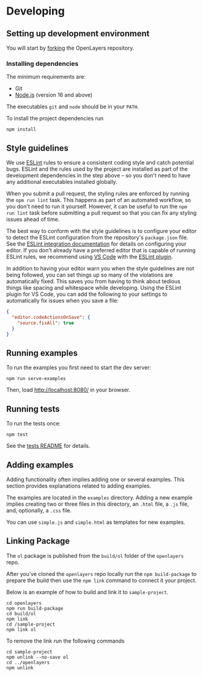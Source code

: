 # Developing

## Setting up development environment

You will start by [forking](https://github.com/openlayers/openlayers/fork) the OpenLayers repository.

### Installing dependencies

The minimum requirements are:

* Git
* [Node.js](https://nodejs.org/) (version 16 and above)

The executables `git` and `node` should be in your `PATH`.

To install the project dependencies run

```shell
npm install
```


## Style guidelines

We use [ESLint](https://eslint.org/) rules to ensure a consistent coding style and catch potential bugs.  ESLint and the rules used by the project are installed as part of the development dependencies in the step above – so you don't need to have any additional executables installed globally.

When you submit a pull request, the styling rules are enforced by running the `npm run lint` task.  This happens as part of an automated workflow, so you don't need to run it yourself.  However, it can be useful to run the `npm run lint` task before submitting a pull request so that you can fix any styling issues ahead of time.

The best way to conform with the style guidelines is to configure your editor to detect the ESLint configuration from the repository's `package.json` file.  See the [ESLint integration documentation](https://eslint.org/docs/latest/use/integrations) for details on configuring your editor.  If you don't already have a preferred editor that is capable of running ESLint rules, we recommend using [VS Code](https://code.visualstudio.com/) with the [ESLint plugin](https://marketplace.visualstudio.com/items?itemName=dbaeumer.vscode-eslint).

In addition to having your editor warn you when the style guidelines are not being followed, you can set things up so many of the violations are automatically fixed.  This saves you from having to think about tedious things like spacing and whitespace while developing.  Using the ESLint plugin for VS Code, you can add the following to your settings to automatically fix issues when you save a file:

```json
{
  "editor.codeActionsOnSave": {
    "source.fixAll": true
  }
}
```


## Running examples

To run the examples you first need to start the dev server:

```shell
npm run serve-examples
```

Then, load <http://localhost:8080/> in your browser.


## Running tests

To run the tests once:

```shell
npm test
```

See the [tests README](./test/README.md) for details.


## Adding examples

Adding functionality often implies adding one or several examples. This
section provides explanations related to adding examples.

The examples are located in the `examples` directory. Adding a new example
implies creating two or three files in this directory, an `.html` file, a `.js`
file, and, optionally, a `.css` file.

You can use `simple.js` and `simple.html` as templates for new examples.


## Linking Package

The `ol` package is published from the `build/ol` folder of the `openlayers` repo.

After you've cloned the `openlayers` repo locally run the `npm build-package` to prepare the build then use the `npm link` command to connect it your project.

Below is an example of how to build and link it to `sample-project`.

```shell
cd openlayers
npm run build-package
cd build/ol
npm link
cd /sample-project
npm link ol
```

To remove the link run the following commands

```shell
cd sample-project
npm unlink --no-save ol
cd ../openlayers
npm unlink
```
